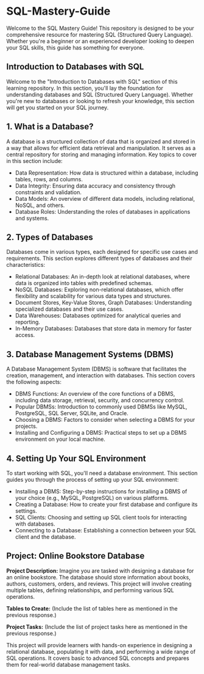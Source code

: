 # SQL-Mastery-Guide

Welcome to the SQL Mastery Guide! This repository is designed to be your comprehensive resource for mastering SQL (Structured Query Language). Whether you're a beginner or an experienced developer looking to deepen your SQL skills, this guide has something for everyone.

## Introduction to Databases with SQL

Welcome to the "Introduction to Databases with SQL" section of this learning repository. In this section, you'll lay the foundation for understanding databases and SQL (Structured Query Language). Whether you're new to databases or looking to refresh your knowledge, this section will get you started on your SQL journey.

## 1. What is a Database?
A database is a structured collection of data that is organized and stored in a way that allows for efficient data retrieval and manipulation. It serves as a central repository for storing and managing information. Key topics to cover in this section include:

- Data Representation: How data is structured within a database, including tables, rows, and columns.
- Data Integrity: Ensuring data accuracy and consistency through constraints and validation.
- Data Models: An overview of different data models, including relational, NoSQL, and others.
- Database Roles: Understanding the roles of databases in applications and systems.

## 2. Types of Databases
Databases come in various types, each designed for specific use cases and requirements. This section explores different types of databases and their characteristics:

- Relational Databases: An in-depth look at relational databases, where data is organized into tables with predefined schemas.
- NoSQL Databases: Exploring non-relational databases, which offer flexibility and scalability for various data types and structures.
- Document Stores, Key-Value Stores, Graph Databases: Understanding specialized databases and their use cases.
- Data Warehouses: Databases optimized for analytical queries and reporting.
- In-Memory Databases: Databases that store data in memory for faster access.

## 3. Database Management Systems (DBMS)
A Database Management System (DBMS) is software that facilitates the creation, management, and interaction with databases. This section covers the following aspects:

- DBMS Functions: An overview of the core functions of a DBMS, including data storage, retrieval, security, and concurrency control.
- Popular DBMSs: Introduction to commonly used DBMSs like MySQL, PostgreSQL, SQL Server, SQLite, and Oracle.
- Choosing a DBMS: Factors to consider when selecting a DBMS for your projects.
- Installing and Configuring a DBMS: Practical steps to set up a DBMS environment on your local machine.

## 4. Setting Up Your SQL Environment
To start working with SQL, you'll need a database environment. This section guides you through the process of setting up your SQL environment:

- Installing a DBMS: Step-by-step instructions for installing a DBMS of your choice (e.g., MySQL, PostgreSQL) on various platforms.
- Creating a Database: How to create your first database and configure its settings.
- SQL Clients: Choosing and setting up SQL client tools for interacting with databases.
- Connecting to a Database: Establishing a connection between your SQL client and the database.



## Project: Online Bookstore Database

**Project Description:**
Imagine you are tasked with designing a database for an online bookstore. The database should store information about books, authors, customers, orders, and reviews. This project will involve creating multiple tables, defining relationships, and performing various SQL operations.

**Tables to Create:**
(Include the list of tables here as mentioned in the previous response.)

**Project Tasks:**
(Include the list of project tasks here as mentioned in the previous response.)

This project will provide learners with hands-on experience in designing a relational database, populating it with data, and performing a wide range of SQL operations. It covers basic to advanced SQL concepts and prepares them for real-world database management tasks.